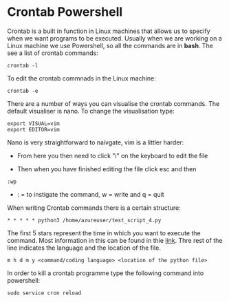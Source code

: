 # Crontab Powershell #

Crontab is a built in function in Linux machines that allows us to specify when we want programs to be executed. Usually when we are working on a Linux machine we use Powershell, so all the commands are in **bash**. The see a list of crontab commands:
```
crontab -l 
```
To edit the crontab commnads in the Linux machine:

```
crontab -e
```
There are a number of ways you can visualise the crontab commands. The default visualiser is nano. To change the visualisation type:

```
export VISUAL=vim
export EDITOR=vim
```
Nano is very straightforward to naivgate, vim is a littler harder:

- From here you then need to click "i" on the keyboard to edit the file

- Then when you have finished editing the file click esc and then 

```
:wp
```
- : = to instigate the command, w = write and q = quit

When writing Crontab commands there is a certain structure:

```
* * * * * python3 /home/azureuser/test_script_4.py
```

The first 5 stars represent the time in which you want to execute the command. Most information in this can be found in thie [link](https://crontab.guru/). Thre rest of the line indicates the language and the location of the file.
```
m h d m y <command/coding language> <location of the python file>
```


In order to kill a crontab programme type the following command into powershell:
```
sudo service cron reload
```